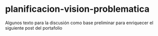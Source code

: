 # planificacion-vision-problematica
Algunos texto para la discusión como base preliminar para enriquecer el siguiente post del portafolio
